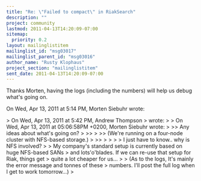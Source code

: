 ```yaml
---
title: "Re: \"Failed to compact\" in RiakSearch"
description: ""
project: community
lastmod: 2011-04-13T14:20:09-07:00
sitemap:
  priority: 0.2
layout: mailinglistitem
mailinglist_id: "msg03017"
mailinglist_parent_id: "msg03016"
author_name: "Rusty Klophaus"
project_section: "mailinglistitem"
sent_date: 2011-04-13T14:20:09-07:00
---
```



Thanks Morten, having the logs (including the numbers) will help us debug
what's going on.

On Wed, Apr 13, 2011 at 5:14 PM, Morten Siebuhr  wrote:

&gt; On Wed, Apr 13, 2011 at 5:42 PM, Andrew Thompson 
&gt; wrote:
&gt; &gt; On Wed, Apr 13, 2011 at 05:06:58PM +0200, Morten Siebuhr wrote:
&gt; &gt;&gt; Any ideas about what's going on?
&gt; &gt;&gt;
&gt; &gt;&gt; (We're running on a four-node cluster with NFS-based storage.)
&gt; &gt;&gt;
&gt; &gt;
&gt; &gt; I just have to know.. why is NFS involved?
&gt;
&gt; My company's standard setup is currently based on huge NFS-based SANs
&gt; and lots'o'blades. If we can re-use that setup for Riak, things get
&gt; quite a lot cheaper for us...
&gt;
&gt; (As to the logs, It's mainly the error message and tonnes of these
&gt; numbers. I'll post the full log when I get to work tomorrow...)
&gt;

